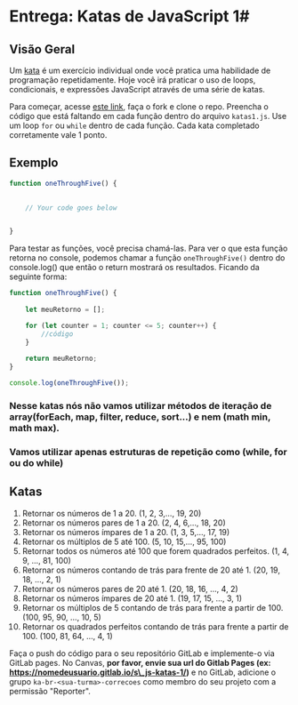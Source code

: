 # Entrega: Katas de JavaScript 1#

## Visão Geral

Um [kata](https://en.wikipedia.org/wiki/Kata_(programming)) é um exercício individual onde você pratica uma habilidade de programação repetidamente. Hoje você irá praticar o uso de loops, condicionais, e expressões JavaScript através de uma série de katas.

Para começar, acesse [este link](https://gitlab.com/kenzie-academy-brasil/se/fe/getting-started-with-javascript/s_js-katas-1), faça o fork e clone o repo. 
Preencha o código que está faltando em cada função dentro do arquivo `katas1.js`. Use um loop `for` ou `while` dentro de cada função. Cada kata completado corretamente vale 1 ponto.

## Exemplo

```js
function oneThroughFive() {
    

    // Your code goes below


}
```

Para testar as funções, você precisa chamá-las. Para ver o que esta função retorna no console, podemos chamar a função `oneThroughFive()` dentro do console.log() que então o return mostrará os resultados. Ficando da seguinte forma:

```js
function oneThroughFive() {
    
    let meuRetorno = [];

    for (let counter = 1; counter <= 5; counter++) {
        //código
    }
    
    return meuRetorno;
}

console.log(oneThroughFive());
```

### Nesse katas nós não vamos utilizar métodos de iteração de array(forEach, map, filter, reduce, sort...) e nem (math min, math max).
### Vamos utilizar apenas estruturas de repetição como (while, for ou do while)

## Katas

1.  Retornar os números de 1 a 20. (1, 2, 3,…, 19, 20)
2.  Retornar os números pares de 1 a 20. (2, 4, 6,…, 18, 20)
3.  Retornar os números ímpares de 1 a 20. (1, 3, 5,…, 17, 19)
4.  Retornar os múltiplos de 5 até 100. (5, 10, 15,…, 95, 100)
5.  Retornar todos os números até 100 que forem quadrados perfeitos. (1, 4, 9, …, 81, 100)
6.  Retornar os números contando de trás para frente de 20 até 1. (20, 19, 18, …, 2, 1)
7.  Retornar os números pares de 20 até 1. (20, 18, 16, …, 4, 2)
8.  Retornar os números ímpares de 20 até 1. (19, 17, 15, …, 3, 1)
9.  Retornar os múltiplos de 5 contando de trás para frente a partir de 100. (100, 95, 90, …, 10, 5)
10. Retornar os quadrados perfeitos contando de trás para frente a partir de 100. (100, 81, 64, …, 4, 1)

Faça o push do código para o seu repositório GitLab e implemente-o via GitLab pages. No Canvas, **por favor, envie sua url do Gitlab Pages (ex: https://nomedeusuario.gitlab.io/s\_js-katas-1/)** e no GitLab, adicione o grupo `ka-br-<sua-turma>-correcoes` como membro do seu projeto com a permissão "Reporter".
